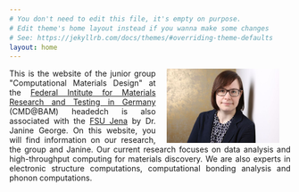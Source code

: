 ```yaml
---
# You don't need to edit this file, it's empty on purpose.
# Edit theme's home layout instead if you wanna make some changes
# See: https://jekyllrb.com/docs/themes/#overriding-theme-defaults
layout: home
---
```


<img hspace="20" align="right" src="images/me.jpg" width="40%" height="40%">
<p align="justify">This is the website of the junior group "Computational Materials Design" at the <a href="https://www.bam.de/Navigation/EN/Home/home.html">Federal Intitute for Materials Research and Testing in Germany</a> (CMD@BAM) headedch is also associated with the <a href="https://www.uni-jena.de/">FSU Jena</a> by Dr. Janine George. On this website, you will find information on our research, the group and Janine. Our current research focuses on data analysis and high-throughput computing for materials discovery. We are also experts in electronic structure computations, computational bonding analysis and phonon computations.</p>


